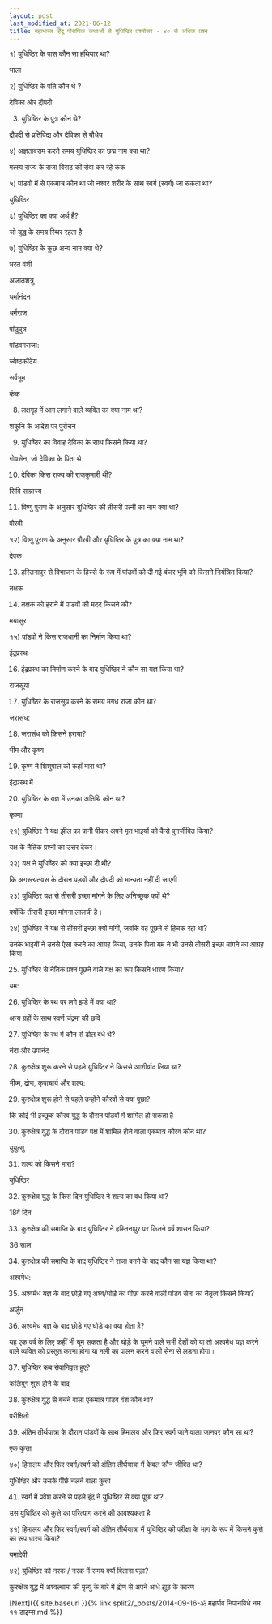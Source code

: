 ```yaml
---
layout: post
last_modified_at: 2021-06-12
title: महाभारत हिंदू पौराणिक कथाओं से युधिष्ठिर प्रश्नोत्तर - ४० से अधिक प्रश्न
---
```


१) युधिष्ठिर के पास कौन सा हथियार था?

भाला

२) युधिष्ठिर के पति कौन थे ?

देविका और द्रौपदी

3) युधिष्ठिर के पुत्र कौन थे?

द्रौपदी से प्रतिविंद्य और देविका से यौधेय

 
४) अज्ञतावसम करते समय युधिष्ठिर का छद्म नाम क्या था?

मत्स्य राज्य के राजा विराट की सेवा कर रहे कंक

५) पांडवों में से एकमात्र कौन था जो नश्वर शरीर के साथ स्वर्ग (स्वर्ग) जा सकता था?

युधिष्ठिर

६) युधिष्ठिर का क्या अर्थ है?

जो युद्ध के समय स्थिर रहता है

७) युधिष्ठिर के कुछ अन्य नाम क्या थे?

भरत वंशी

अजातशत्रु

धर्मानंदन

धर्मराज:

पांडुपुत्र

पांडवगराजा:

ज्येष्ठकौंटेय

सर्वभूम

कंक

8) लक्षगृह में आग लगाने वाले व्यक्ति का क्या नाम था?

शकुनि के आदेश पर पुरोचन

9) युधिष्ठिर का विवाह देविका के साथ किसने किया था?

गोवसेन, जो देविका के पिता थे

10) देविका किस राज्य की राजकुमारी थी?

सिवि साम्राज्य

11) विष्णु पुराण के अनुसार युधिष्ठिर की तीसरी पत्नी का नाम क्या था?

पौरवी

१२) विष्णु पुराण के अनुसार पौरवी और युधिष्ठिर के पुत्र का क्या नाम था?

देवक

13) हस्तिनापुर से विभाजन के हिस्से के रूप में पांडवों को दी गई बंजर भूमि को किसने नियंत्रित किया?

तक्षक

14) तक्षक को हराने में पांडवों की मदद किसने की?

मयासुर

१५) पांडवों ने किस राजधानी का निर्माण किया था?

इंद्रप्रस्थ

16) इंद्रप्रस्थ का निर्माण करने के बाद युधिष्ठिर ने कौन सा यज्ञ किया था?

राजसूया

17) युधिष्ठिर के राजसूय करने के समय मगध राजा कौन था?

जरासंध:

18) जरासंध को किसने हराया?

भीम और कृष्ण

19) कृष्ण ने शिशुपाल को कहाँ मारा था?

इंद्रप्रस्थ में

20) युधिष्ठिर के यज्ञ में उनका अतिथि कौन था?

कृष्णा

२१) युधिष्ठिर ने यक्ष झील का पानी पीकर अपने मृत भाइयों को कैसे पुनर्जीवित किया?

यक्ष के नैतिक प्रश्नों का उत्तर देकर।

२२) यक्ष ने युधिष्ठिर को क्या इच्छा दी थी?

कि अगस्त्यतवस के दौरान पड़वों और द्रौपदी को मान्यता नहीं दी जाएगी
 
२३) युधिष्ठिर यक्ष से तीसरी इच्छा मांगने के लिए अनिच्छुक क्यों थे?

क्योंकि तीसरी इच्छा मांगना लालची है।

२४) युधिष्ठिर ने यक्ष से तीसरी इच्छा क्यों मांगी, जबकि वह पूछने से हिचक रहा था?

उनके भाइयों ने उनसे ऐसा करने का आग्रह किया, उनके पिता यम ने भी उनसे तीसरी इच्छा मांगने का आग्रह किया

25) युधिष्ठिर से नैतिक प्रश्न पूछने वाले यक्ष का रूप किसने धारण किया?

यम:

26) युधिष्ठिर के रथ पर लगे झंडे में क्या था?

अन्य ग्रहों के साथ स्वर्ण चंद्रमा की छवि

27) युधिष्ठिर के रथ में कौन से ढोल बंधे थे?

नंदा और उपानंद

28) कुरुक्षेत्र शुरू करने से पहले युधिष्ठिर ने किससे आशीर्वाद लिया था?

भीष्म, द्रोण, कृपाचार्य और शल्य:

29) कुरुक्षेत्र शुरू होने से पहले उन्होंने कौरवों से क्या पूछा?

कि कोई भी इच्छुक कौरव युद्ध के दौरान पांडवों में शामिल हो सकता है

30) कुरुक्षेत्र युद्ध के दौरान पांडव पक्ष में शामिल होने वाला एकमात्र कौरव कौन था?

युयुत्सु

31) शल्य को किसने मारा?

युधिष्ठिर

32) कुरुक्षेत्र युद्ध के किस दिन युधिष्ठिर ने शल्य का वध किया था?

18वें दिन

33) कुरुक्षेत्र की समाप्ति के बाद युधिष्ठिर ने हस्तिनापुर पर कितने वर्ष शासन किया?

36 साल

34) कुरुक्षेत्र की समाप्ति के बाद युधिष्ठिर ने राजा बनने के बाद कौन सा यज्ञ किया था?

अश्वमेध:

35) अश्वमेध यज्ञ के बाद छोड़े गए अश्व/घोड़े का पीछा करने वाली पांडव सेना का नेतृत्व किसने किया?

अर्जुन

36) अश्वमेध यज्ञ के बाद छोड़े गए घोड़े का क्या होता है?

यह एक वर्ष के लिए कहीं भी घूम सकता है और घोड़े के घूमने वाले सभी देशों को या तो अश्वमेध यज्ञ करने वाले व्यक्ति को प्रस्तुत करना होगा या नली का पालन करने वाली सेना से लड़ना होगा।

37) युधिष्ठिर कब सेवानिवृत्त हुए?

कलियुग शुरू होने के बाद

38) कुरुक्षेत्र युद्ध से बचने वाला एकमात्र पांडव वंश कौन था?

परीक्षितो

39) अंतिम तीर्थयात्रा के दौरान पांडवों के साथ हिमालय और फिर स्वर्ग जाने वाला जानवर कौन सा था?

एक कुत्ता

४०) हिमालय और फिर स्वर्ग/स्वर्ग की अंतिम तीर्थयात्रा में केवल कौन जीवित था?

युधिष्ठिर और उसके पीछे चलने वाला कुत्ता

41) स्वर्ग में प्रवेश करने से पहले इंद्र ने युधिष्ठिर से क्या पूछा था?

उस युधिष्ठिर को कुत्ते का परित्याग करने की आवश्यकता है

४१) हिमालय और फिर स्वर्ग/स्वर्ग की अंतिम तीर्थयात्रा में युधिष्ठिर की परीक्षा के भाग के रूप में किसने कुत्ते का रूप धारण किया?

यमादेवी

४२) युधिष्ठिर को नरक / नरक में समय क्यों बिताना पड़ा?

कुरुक्षेत्र युद्ध में अश्वत्थामा की मृत्यु के बारे में द्रोण से अपने आधे झूठ के कारण

[Next]({{ site.baseurl }}{% link  split2/_posts/2014-09-16-ॐ महार्णव निपानविधे नमः ११ टाइम्स.md %})
